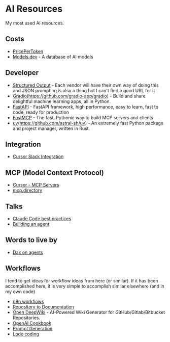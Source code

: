 # AI Resources

My most used AI resources.

## Costs

- [PricePerToken](https://pricepertoken.com)
- [Models.dev](https://models.dev) - A database of AI models

## Developer

- [Structured Output](https://ai.google.dev/gemini-api/docs/structured-output) - Each vendor will have their own way of doing this and JSON prompting is also a thing but I can't find a good URL for it
- [Gradio](https://www.gradio.app)(https://github.com/gradio-app/gradio) - Build and share delightful machine learning apps, all in Python.
- [FastAPI](https://fastapi.tiangolo.com/) - FastAPI framework, high performance, easy to learn, fast to code, ready for production
- [FastMCP](https://github.com/jlowin/fastmcp) - The fast, Pythonic way to build MCP servers and clients
- [uv](https://docs.astral.sh/uv/)(https://github.com/astral-sh/uv) - An extremely fast Python package and project manager, written in Rust.

## Integration

- [Cursor Slack Integration](https://docs.cursor.com/en/integrations/slack)

## MCP (Model Context Protocol)

- [Cursor - MCP Servers](https://docs.cursor.com/en/tools/mcp)
- [mcp.directory](https://cursor.directory/mcp)

## Talks

- [Claude Code best practices](https://www.youtube.com/watch?v=gv0WHhKelSE)
- [Building an agent](https://github.com/loftwah/how-to-build-a-coding-agent)

## Words to live by

- [Dax on agents](https://x.com/thdxr/status/1955862399593984399)

## Workflows

I tend to get ideas for workflow ideas from here (or similar). If it has been accomplished here, it is very simple to accomplish similar elsewhere (and in my own code)

- [n8n workflows](https://n8n.io/workflows/)
- [Repository to Documentation](https://gitsummarize.com)
- [Open DeepWiki](https://github.com/AsyncFuncAI/deepwiki-open) - AI-Powered Wiki Generator for GitHub/Gitlab/Bitbucket Repositories.
- [OpenAI Cookbook](https://cookbook.openai.com)
- [Prompt Generation](https://platform.openai.com/docs/guides/prompt-generation)
- [Lode coding](https://fjzeit.github.io/coding/lode-coding)
